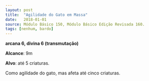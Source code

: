 ```yaml
---
layout: post
title:  "Agilidade do Gato em Massa"
date:   2018-01-01
source: Módulo Básico 150, Módulo Básico Edição Revisada 160.
tags: [nenhum, bardo]
---
```


**arcana 6, divina 6 (transmutação)**

**Alcance**: 9m

**Alvo**: até 5 criaturas.

Como agilidade do gato, mas afeta até cinco criaturas.
